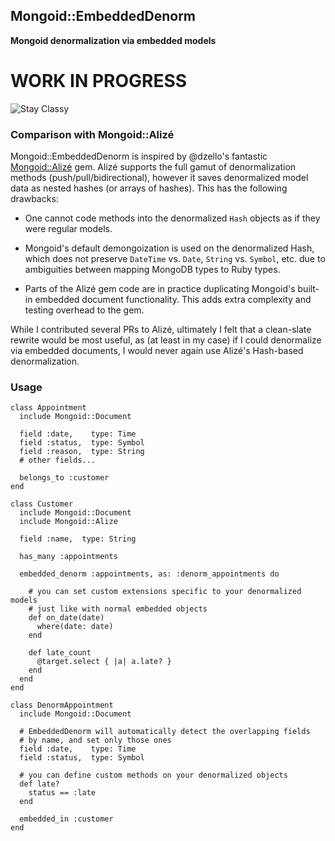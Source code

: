 ## Mongoid::EmbeddedDenorm

**Mongoid denormalization via embedded models**

# WORK IN PROGRESS

![Stay Classy](https://cloud.githubusercontent.com/assets/27655/3567255/3d2382f4-0b14-11e4-87f7-954e7fd35ecb.jpg)

### Comparison with Mongoid::Alizé

Mongoid::EmbeddedDenorm is inspired by @dzello's fantastic [Mongoid::Alizé](https://github.com/dzello/mongoid_alize) gem. Alizé supports the full gamut of denormalization methods (push/pull/bidirectional), however it saves denormalized model data as nested hashes (or arrays of hashes). This has the following drawbacks:

* One cannot code methods into the denormalized `Hash` objects as if they were regular models.

* Mongoid's default demongoization is used on the denormalized Hash, which does not preserve `DateTime` vs. `Date`, `String` vs. `Symbol`, etc. due to ambiguities between mapping MongoDB types to Ruby types.

* Parts of the Alizé gem code are in practice duplicating Mongoid's built-in embedded document functionality. This adds extra complexity and testing overhead to the gem.

While I contributed several PRs to Alizé, ultimately I felt that a clean-slate rewrite would be most useful, as (at least in my case) if I could denormalize via embedded documents, I would never again use Alizé's Hash-based denormalization.


### Usage

```
class Appointment  
  include Mongoid::Document

  field :date,    type: Time
  field :status,  type: Symbol
  field :reason,  type: String
  # other fields...

  belongs_to :customer
end

class Customer
  include Mongoid::Document
  include Mongoid::Alize

  field :name,  type: String

  has_many :appointments

  embedded_denorm :appointments, as: :denorm_appointments do

    # you can set custom extensions specific to your denormalized models
    # just like with normal embedded objects
    def on_date(date)
      where(date: date)
    end

    def late_count
      @target.select { |a| a.late? }
    end
  end
end

class DenormAppointment
  include Mongoid::Document

  # EmbeddedDenorm will automatically detect the overlapping fields
  # by name, and set only those ones
  field :date,    type: Time
  field :status,  type: Symbol

  # you can define custom methods on your denormalized objects  
  def late?
    status == :late
  end

  embedded_in :customer
end
```
